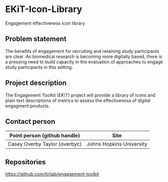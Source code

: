# EKiT-Icon-Library
Engagement effectiveness icon library

## Problem statement
The benefits of engagement for recruiting and retaining study participants are clear. As biomedical research is becoming more digitally based, there is a pressing need to build capacity in the evaluation of approaches to engage study participants in this setting.

## Project description
The Engagement Toolkit (EKiT) project will provide a library of icons and plain text descriptions of metrics to assess the effectiveness of digital engagment products.

## Contact person

Point person (github handle) | Site 
----------|--------------
Casey Overby Taylor (overbyc) | Johns Hopkins University

## Repositories

https://github.com/tirilab/engagement-toolkit
